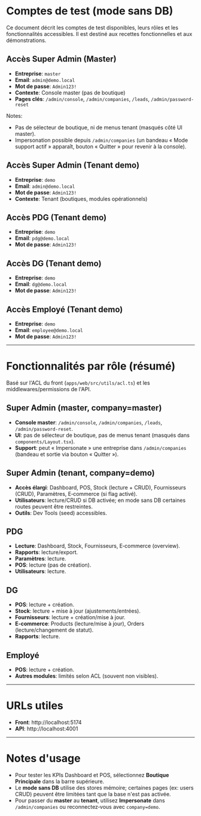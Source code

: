# Comptes de test (mode sans DB)

Ce document décrit les comptes de test disponibles, leurs rôles et les fonctionnalités accessibles. Il est destiné aux recettes fonctionnelles et aux démonstrations.

## Accès Super Admin (Master)
- **Entreprise**: `master`
- **Email**: `admin@demo.local`
- **Mot de passe**: `Admin123!`
- **Contexte**: Console master (pas de boutique)
- **Pages clés**: `/admin/console`, `/admin/companies`, `/leads`, `/admin/password-reset`

Notes:
- Pas de sélecteur de boutique, ni de menus tenant (masqués côté UI master).
- Impersonation possible depuis `/admin/companies` (un bandeau « Mode support actif » apparaît, bouton « Quitter » pour revenir à la console).

## Accès Super Admin (Tenant demo)
- **Entreprise**: `demo`
- **Email**: `admin@demo.local`
- **Mot de passe**: `Admin123!`
- **Contexte**: Tenant (boutiques, modules opérationnels)

## Accès PDG (Tenant demo)
- **Entreprise**: `demo`
- **Email**: `pdg@demo.local`
- **Mot de passe**: `Admin123!`

## Accès DG (Tenant demo)
- **Entreprise**: `demo`
- **Email**: `dg@demo.local`
- **Mot de passe**: `Admin123!`

## Accès Employé (Tenant demo)
- **Entreprise**: `demo`
- **Email**: `employee@demo.local`
- **Mot de passe**: `Admin123!`

---

# Fonctionnalités par rôle (résumé)
Basé sur l'ACL du front (`apps/web/src/utils/acl.ts`) et les middlewares/permissions de l'API.

## Super Admin (master, company=master)
- **Console master**: `/admin/console`, `/admin/companies`, `/leads`, `/admin/password-reset`.
- **UI**: pas de sélecteur de boutique, pas de menus tenant (masqués dans `components/Layout.tsx`).
- **Support**: peut « Impersonate » une entreprise dans `/admin/companies` (bandeau et sortie via bouton « Quitter »).

## Super Admin (tenant, company=demo)
- **Accès élargi**: Dashboard, POS, Stock (lecture + CRUD), Fournisseurs (CRUD), Paramètres, E‑commerce (si flag activé).
- **Utilisateurs**: lecture/CRUD si DB activée; en mode sans DB certaines routes peuvent être restreintes.
- **Outils**: Dev Tools (seed) accessibles.

## PDG
- **Lecture**: Dashboard, Stock, Fournisseurs, E‑commerce (overview).
- **Rapports**: lecture/export.
- **Paramètres**: lecture.
- **POS**: lecture (pas de création).
- **Utilisateurs**: lecture.

## DG
- **POS**: lecture + création.
- **Stock**: lecture + mise à jour (ajustements/entrées).
- **Fournisseurs**: lecture + création/mise à jour.
- **E‑commerce**: Products (lecture/mise à jour), Orders (lecture/changement de statut).
- **Rapports**: lecture.

## Employé
- **POS**: lecture + création.
- **Autres modules**: limités selon ACL (souvent non visibles).

---

# URLs utiles
- **Front**: http://localhost:5174
- **API**: http://localhost:4001

---

# Notes d'usage
- Pour tester les KPIs Dashboard et POS, sélectionnez **Boutique Principale** dans la barre supérieure.
- Le **mode sans DB** utilise des stores mémoire; certaines pages (ex: users CRUD) peuvent être limitées tant que la base n'est pas activée.
- Pour passer du **master** au **tenant**, utilisez **Impersonate** dans `/admin/companies` ou reconnectez‑vous avec `company=demo`.
